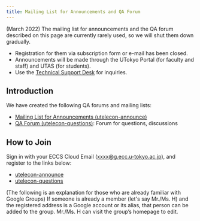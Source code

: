 ```yaml
---
title: Mailing List for Announcements and QA Forum
---
```


(March 2022) The mailing list for announcements and the QA forum described on this page are currently rarely used, so we will shut them down gradually.

- Registration for them via subscription form or e-mail has been closed.
- Announcements will be made through the UTokyo Portal (for faculty and staff) and UTAS (for students).
- Use the [Technical Support Desk](/en/support/) for inquiries.

## Introduction

We have created the following QA forums and mailing lists:

* [Mailing List for Announcements (utelecon-announce)](https://groups.google.com/a/g.ecc.u-tokyo.ac.jp/g/utelecon-announce-group)
* [QA Forum (utelecon-questions)](https://groups.google.com/a/g.ecc.u-tokyo.ac.jp/g/utelecon-questions-group): Forum for questions, discussions

## How to Join

Sign in with your ECCS Cloud Email (xxxx@g.ecc.u-tokyo.ac.jp), and register to the links below:

* [utelecon-announce](https://groups.google.com/a/g.ecc.u-tokyo.ac.jp/g/utelecon-announce-group)
* [utelecon-questions](https://groups.google.com/a/g.ecc.u-tokyo.ac.jp/g/utelecon-questions-group)

(The following is an explanation for those who are already familiar with Google Groups) If someone is already a member (let's say Mr./Ms. H) and the registered address is a Google account or its alias, that person can be added to the group.  Mr./Ms. H can visit the group’s homepage to edit.
